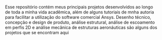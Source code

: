 Esse repositório contém meus principais projetos desenvolvidos ao longo de toda a minha vida acadêmica, além de alguns tutoriais de mnha autoria para facilitar a utilização do software comercial Ansys. Desenho técnico, concepção e design de produto, análise estrutural, análise de escoamento em perfis 2D e análise mecânica de estruturas aeronáuticas são alguns dos projetos que se encontram aqui
